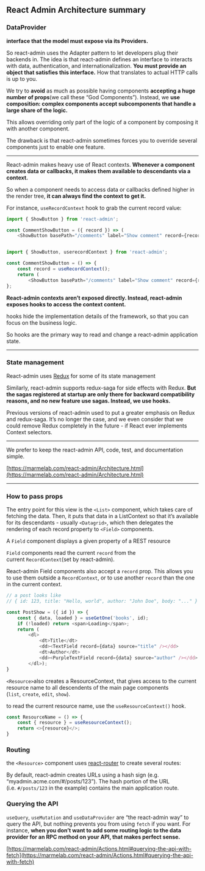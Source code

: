 ## React Admin Architecture summary

### DataProvider

**interface that the model must expose via its Providers.**

So react-admin uses the Adapter pattern to let developers plug their backends in. The idea is that react-admin defines an interface to interacts with data, authentication, and internationalization. **You must provide an object that satisfies this interface.** How that translates to actual HTTP calls is up to you.

We try to **avoid** as much as possible having components **accepting a huge number of props**(we call these “God Components”). Instead, we **use composition: complex components accept subcomponents that handle a large share of the logic.**

This allows overriding only part of the logic of a component by composing it with another component.

The drawback is that react-admin sometimes forces you to override several components just to enable one feature.

---

React-admin makes heavy use of React contexts. **Whenever a component creates data or callbacks, it makes them available to descendants via a context.**

So when a component needs to access data or callbacks defined higher in the render tree, **it can always find the context to get it.**

For instance, `useRecordContext` hook to grab the current record value:

```js
import { ShowButton } from 'react-admin';

const CommentShowButton = ({ record }) => (
    <ShowButton basePath="/comments" label="Show comment" record={record} />);
```

```js

import { ShowButton, userecordContext } from 'react-admin';

const CommentShowButton = () => {
    const record = useRecordContext();
    return (
        <ShowButton basePath="/comments" label="Show comment" record={record} />);
};
```

**React-admin contexts aren’t exposed directly. Instead, react-admin exposes hooks to access the context content.**

hooks hide the implementation details of the framework, so that you can focus on the business logic.

So hooks are the primary way to read and change a react-admin application state.

---

### State management

React-admin uses [Redux](https://react-redux.js.org/) for some of its state management

Similarly, react-admin supports redux-saga for side effects with Redux. **But the sagas registered at startup are only there for backward compatibility reasons, and no new feature use sagas. Instead, we use hooks.**

Previous versions of react-admin used to put a greater emphasis on Redux and redux-saga. It’s no longer the case, and we even consider that we could remove Redux completely in the future - if React ever implements Context selectors.

---

We prefer to keep the react-admin API, code, test, and documentation simple.

[https://marmelab.com/react-admin/Architecture.html](https://marmelab.com/react-admin/Architecture.html)

---

### How to pass props

The entry point for this view is the `<List>` component, which takes care of fetching the data. Then, it puts that data in a ListContext so that it’s available for its descendants - usually `<Datagrid>`, which then delegates the rendering of each record property to `<Field>` components.

A `Field` component displays a given property of a REST resource

`Field` components read the current `record` from the current `RecordContext`(set by react-admin).

React-admin Field components also accept a `record` prop. This allows you to use them outside a `RecordContext`, or to use another `record` than the one in the current context.

```js
// a post looks like
// { id: 123, title: "Hello, world", author: "John Doe", body: "..." }

const PostShow = ({ id }) => {
    const { data, loaded } = useGetOne('books', id);
    if (!loaded) return <span>Loading</span>;
    return (
        <dl>
            <dt>Title</dt>
            <dd><TextField record={data} source="title" /></dd>
            <dt>Author</dt>
            <dd><PurpleTextField record={data} source="author" /></dd>
        </dl>);
}
```

`<Resource>`also creates a ResourceContext, that gives access to the current resource name to all descendents of the main page components (`list`, `create`, `edit`, `show`).

to read the current resource name, use the `useResourceContext()` hook.

```js
const ResourceName = () => {
    const { resource } = useResourceContext();
    return <>{resource}</>;
}
```

### Routing

the `<Resource>` component uses [react-router](https://reactrouter.com/web/guides/quick-start) to create several routes:

By default, react-admin creates URLs using a hash sign (e.g. “myadmin.acme.com/#/posts/123”). The hash portion of the URL (i.e. `#/posts/123` in the example) contains the main application route.

### Querying the API
`useQuery`, `useMutation` and `useDataProvider` are “the react-admin way” to query the API, but nothing prevents you from using `fetch` if you want. For instance, **when you don’t want to add some routing logic to the data provider for an RPC method on your API, that makes perfect sense.**

[https://marmelab.com/react-admin/Actions.html#querying-the-api-with-fetch](https://marmelab.com/react-admin/Actions.html#querying-the-api-with-fetch)

